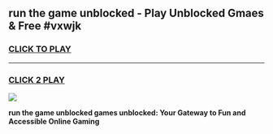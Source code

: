 
## run the game unblocked - Play Unblocked Gmaes & Free #vxwjk
<h3>
<a href="https://premium.freeplayer.one?title=run_the_game_unblocked&ref=01M">CLICK TO PLAY</a></h3>
<hr>

<h3>
<a href="https://premium.freeplayer.one?title=run_the_game_unblocked&ref=01M">CLICK 2 PLAY</a>
  
</h3>

<a href="https://premium.freeplayer.one?title=run_the_game_unblocked&ref=01M"><img src="https://clearcache.store/games.png"></a>


**run the game unblocked games unblocked: Your Gateway to Fun and Accessible Online Gaming**
